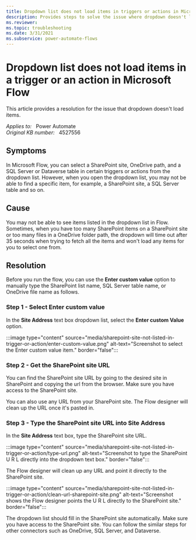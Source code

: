 ```yaml
---
title: Dropdown list does not load items in triggers or actions in Microsoft Flow
description: Provides steps to solve the issue where dropdown doesn't load items in triggers or actions in Microsoft Flow.
ms.reviewer: 
ms.topic: troubleshooting
ms.date: 3/31/2021
ms.subservice: power-automate-flows
---
```

# Dropdown list does not load items in a trigger or an action in Microsoft Flow

This article provides a resolution for the issue that dropdown doesn't load items.

_Applies to:_ &nbsp; Power Automate  
_Original KB number:_ &nbsp; 4527556

## Symptoms

In Microsoft Flow, you can select a SharePoint site, OneDrive path, and a SQL Server or Dataverse table in certain triggers or actions from the dropdown list. However, when you open the dropdown list, you may not be able to find a specific item, for example, a SharePoint site, a SQL Server table and so on.

## Cause

You may not be able to see items listed in the dropdown list in Flow. Sometimes, when you have too many SharePoint items on a SharePoint site or too many files in a OneDrive folder path, the dropdown will time out after 35 seconds when trying to fetch all the items and won't load any items for you to select one from.

## Resolution

Before you run the flow, you can use the **Enter custom value** option to manually type the SharePoint list name, SQL Server table name, or OneDrive file name as follows.

### Step 1 - Select Enter custom value

In the **Site Address** text box dropdown list, select the **Enter custom Value** option.

:::image type="content" source="media/sharepoint-site-not-listed-in-trigger-or-action/enter-custom-value.png" alt-text="Screenshot to select the Enter custom value item." border="false":::

### Step 2 - Get the SharePoint site URL

You can find the SharePoint site URL by going to the desired site in SharePoint and copying the url from the browser. Make sure you have access to the SharePoint site.

You can also use any URL from your SharePoint site. The Flow designer will clean up the URL once it's pasted in.

### Step 3 - Type the SharePoint site URL into Site Address

In the **Site Address** text box, type the SharePoint site URL.

:::image type="content" source="media/sharepoint-site-not-listed-in-trigger-or-action/type-url.png" alt-text="Screenshot to type the SharePoint U R L directly into the dropdown text box." border="false":::

The Flow designer will clean up any URL and point it directly to the SharePoint site.

:::image type="content" source="media/sharepoint-site-not-listed-in-trigger-or-action/clean-url-sharepoint-site.png" alt-text="Screenshot shows the Flow designer points the U R L directly to the SharePoint site." border="false":::

The dropdown list should fill in the SharePoint site automatically. Make sure you have access to the SharePoint site. You can follow the similar steps for other connectors such as OneDrive, SQL Server, and Dataverse.
